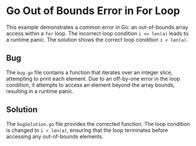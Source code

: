 # Go Out of Bounds Error in For Loop

This example demonstrates a common error in Go: an out-of-bounds array access within a `for` loop. The incorrect loop condition `i <= len(a)` leads to a runtime panic.  The solution shows the correct loop condition `i < len(a)`.

## Bug

The `bug.go` file contains a function that iterates over an integer slice, attempting to print each element.  Due to an off-by-one error in the loop condition, it attempts to access an element beyond the array bounds, resulting in a runtime panic.

## Solution

The `bugSolution.go` file provides the corrected function. The loop condition is changed to `i < len(a)`, ensuring that the loop terminates before accessing any out-of-bounds elements.